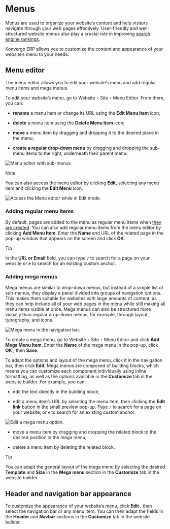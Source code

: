 # Menus

Menus are used to organize your website’s content and help visitors navigate
through your web pages effectively. User-friendly and well-structured website
menus also play a crucial role in improving [search engine
rankings](seo).

Konvergo ERP allows you to customize the content and appearance of your website’s menu
to your needs.

## Menu editor

The menu editor allows you to edit your website’s menu and add regular menu
items and mega menus.

To edit your website’s menu, go to Website ‣ Site ‣ Menu Editor. From there,
you can:

  * **rename** a menu item or change its URL using the **Edit Menu Item** icon;

  * **delete** a menu item using the **Delete Menu Item** icon;

  * **move** a menu item by dragging and dropping it to the desired place in the menu;

  * **create a regular drop-down menu** by dragging and dropping the sub-menu items to the right, underneath their parent menu.

![Menu editor with sub-menus](../../../../_images/menu-editor.png)
<div class="alert alert-primary">
<p class="alert-title">
Note</p><p>You can also access the menu editor by clicking <b>Edit</b>, selecting any menu item and
clicking the <b>Edit Menu</b> icon.</p>
<img alt="Access the Menu editor while in Edit mode." src="../../../../_images/edit-menu-icon.png"/>
</div>

### Adding regular menu items

By default, pages are added to the menu as regular menu items when [they are
created](../pages). You can also add regular menu items from the menu
editor by clicking **Add Menu Item**. Enter the **Name** and URL of the
related page in the pop-up window that appears on the screen and click **OK**.

<div class="alert alert-info">
<p class="alert-title">
Tip</p><p>In the <b>URL or Email</b> field, you can type <code>/</code> to search for a page on your website or
<code>#</code> to search for an existing custom anchor.</p>
</div>

### Adding mega menus

Mega menus are similar to drop-down menus, but instead of a simple list of
sub-menus, they display a panel divided into groups of navigation options.
This makes them suitable for websites with large amounts of content, as they
can help include all of your web pages in the menu while still making all menu
items visible at once. Mega menus can also be structured more visually than
regular drop-down menus, for example, through layout, typography, and icons.

![Mega menu in the navigation bar.](../../../../_images/mega-menu.png)

To create a mega menu, go to Website ‣ Site ‣ Menu Editor and click **Add Mega
Menu Item**. Enter the **Name** of the mega menu in the pop-up, click **OK** ,
then **Save**.

To adapt the options and layout of the mega menu, click it in the navigation
bar, then click **Edit**. Mega menus are composed of building blocks, which
means you can customize each component individually using inline formatting,
as well as the options available in the **Customize** tab in the website
builder. For example, you can:

  * edit the text directly in the building block;

  * edit a menu item’s URL by selecting the menu item, then clicking the **Edit link** button in the small preview pop-up. Type `/` to search for a page on your website, or `#` to search for an existing custom anchor.

![Edit a mega menu option.](../../../../_images/mega-menu-option.png)

  * move a menu item by dragging and dropping the related block to the desired position in the mega menu;

  * delete a menu item by deleting the related block.

<div class="alert alert-info">
<p class="alert-title">
Tip</p><p>You can adapt the general layout of the mega menu by selecting the desired <b>Template</b>
and <b>Size</b> in the <b>Mega menu</b> section in the <b>Customize</b> tab in the
website builder.</p>
</div>

## Header and navigation bar appearance

To customize the appearance of your website’s menu, click **Edit** , then
select the navigation bar or any menu item. You can then adapt the fields in
the **Header** and **Navbar** sections in the **Customize** tab in the website
builder.

